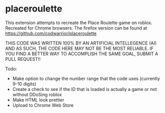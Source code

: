 # placeroulette
This extension attempts to recreate the Place Roulette game on roblox. Recreated for Chrome browsers.
The firefox version can be found at https://github.com/codwarrior/placeroulette

THIS CODE WAS WRITTEN 100% BY AN ARTIFICIAL INTELLEGENCE (AI) AND AS SUCH, THE CODE HERE MAY NOT BE THE MOST RELIABLE. IF YOU FIND A BETTER WAY TO ACCOMPLISH THE SAME GOAL, SUBMIT A PULL REQUEST!!

Todo:

  -  Make option to change the number range that the code uses (currently 9-10 digits)
  -  Create a check to see if the ID that is loaded is actually a game or not without DDoSing roblox
  -  Make HTML look prettier
  -  Upload to Chrome Web Store
